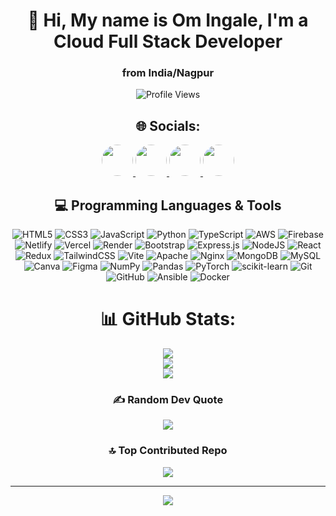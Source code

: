 <div align="center">
  <h1>👋 Hi, My name is Om Ingale, I'm a  Cloud Full Stack Developer</h1>
  <h3>from <span style="font-weight: bold;">India/Nagpur</span></h3>
  
  ![Profile Views](https://komarev.com/ghpvc/?username=Omee-Yehme&color=green)
</div>




<h2 align="center">🌐 Socials:</h2>

<div align="center">
  <a href="https://instagram.com/om__chill_009" target="_blank">
  <img src="https://img.icons8.com/ios-filled/50/E4405F/instagram-new.png" width="50" height="50" style="border-radius:50%;">
</a>
<a href="https://linkedin.com/in/om-ingale-01a502287/" target="_blank">
  <img src="https://img.icons8.com/ios-filled/50/0077B5/linkedin.png" width="50" height="50" style="border-radius:50%;">
</a>
<a href="https://pinterest.com/omingale786" target="_blank">
  <img src="https://img.icons8.com/ios-filled/50/E60023/pinterest--v1.png" width="50" height="50" style="border-radius:50%;">
</a>
<a href="mailto:omingale786@gmail.com" target="_blank">
  <img src="https://img.icons8.com/ios-filled/50/D14836/gmail.png" width="50" height="50" style="border-radius:50%;">
</a>
</div>

<h2 align="center">💻 Programming Languages & Tools</h2>



<div align="center">

![HTML5](https://img.shields.io/badge/html5-%23E34F26.svg?style=for-the-badge&logo=html5&logoColor=white) ![CSS3](https://img.shields.io/badge/css3-%231572B6.svg?style=for-the-badge&logo=css3&logoColor=white) ![JavaScript](https://img.shields.io/badge/javascript-%23323330.svg?style=for-the-badge&logo=javascript&logoColor=%23F7DF1E) ![Python](https://img.shields.io/badge/python-3670A0?style=for-the-badge&logo=python&logoColor=ffdd54) ![TypeScript](https://img.shields.io/badge/typescript-%23007ACC.svg?style=for-the-badge&logo=typescript&logoColor=white) ![AWS](https://img.shields.io/badge/AWS-%23FF9900.svg?style=for-the-badge&logo=amazon-aws&logoColor=white) ![Firebase](https://img.shields.io/badge/firebase-%23039BE5.svg?style=for-the-badge&logo=firebase) ![Netlify](https://img.shields.io/badge/netlify-%23000000.svg?style=for-the-badge&logo=netlify&logoColor=#00C7B7) ![Vercel](https://img.shields.io/badge/vercel-%23000000.svg?style=for-the-badge&logo=vercel&logoColor=white) ![Render](https://img.shields.io/badge/Render-%46E3B7.svg?style=for-the-badge&logo=render&logoColor=white) ![Bootstrap](https://img.shields.io/badge/bootstrap-%238511FA.svg?style=for-the-badge&logo=bootstrap&logoColor=white) ![Express.js](https://img.shields.io/badge/express.js-%23404d59.svg?style=for-the-badge&logo=express&logoColor=%2361DAFB) ![NodeJS](https://img.shields.io/badge/node.js-6DA55F?style=for-the-badge&logo=node.js&logoColor=white) ![React](https://img.shields.io/badge/react-%2320232a.svg?style=for-the-badge&logo=react&logoColor=%2361DAFB) ![Redux](https://img.shields.io/badge/redux-%23593d88.svg?style=for-the-badge&logo=redux&logoColor=white) ![TailwindCSS](https://img.shields.io/badge/tailwindcss-%2338B2AC.svg?style=for-the-badge&logo=tailwind-css&logoColor=white) ![Vite](https://img.shields.io/badge/vite-%23646CFF.svg?style=for-the-badge&logo=vite&logoColor=white) ![Apache](https://img.shields.io/badge/apache-%23D42029.svg?style=for-the-badge&logo=apache&logoColor=white) ![Nginx](https://img.shields.io/badge/nginx-%23009639.svg?style=for-the-badge&logo=nginx&logoColor=white) ![MongoDB](https://img.shields.io/badge/MongoDB-%234ea94b.svg?style=for-the-badge&logo=mongodb&logoColor=white) ![MySQL](https://img.shields.io/badge/mysql-4479A1.svg?style=for-the-badge&logo=mysql&logoColor=white) ![Canva](https://img.shields.io/badge/Canva-%2300C4CC.svg?style=for-the-badge&logo=Canva&logoColor=white) ![Figma](https://img.shields.io/badge/figma-%23F24E1E.svg?style=for-the-badge&logo=figma&logoColor=white) ![NumPy](https://img.shields.io/badge/numpy-%23013243.svg?style=for-the-badge&logo=numpy&logoColor=white) ![Pandas](https://img.shields.io/badge/pandas-%23150458.svg?style=for-the-badge&logo=pandas&logoColor=white) ![PyTorch](https://img.shields.io/badge/PyTorch-%23EE4C2C.svg?style=for-the-badge&logo=PyTorch&logoColor=white) ![scikit-learn](https://img.shields.io/badge/scikit--learn-%23F7931E.svg?style=for-the-badge&logo=scikit-learn&logoColor=white) ![Git](https://img.shields.io/badge/git-%23F05033.svg?style=for-the-badge&logo=git&logoColor=white) ![GitHub](https://img.shields.io/badge/github-%23121011.svg?style=for-the-badge&logo=github&logoColor=white) ![Ansible](https://img.shields.io/badge/ansible-%231A1918.svg?style=for-the-badge&logo=ansible&logoColor=white) ![Docker](https://img.shields.io/badge/docker-%230db7ed.svg?style=for-the-badge&logo=docker&logoColor=white)
</div>

<div align="center">

# 📊 GitHub Stats:
![](https://github-readme-stats.vercel.app/api?username=Omee-Yehme&theme=aura&hide_border=false&include_all_commits=false&count_private=false)<br/>
![](https://nirzak-streak-stats.vercel.app/?user=Omee-Yehme&theme=aura&hide_border=false)<br/>
![](https://github-readme-stats.vercel.app/api/top-langs/?username=Omee-Yehme&theme=aura&hide_border=false&include_all_commits=false&count_private=false&layout=compact)

### ✍️ Random Dev Quote
![](https://quotes-github-readme.vercel.app/api?type=vetical&theme=dark)

### 🔝 Top Contributed Repo
![](https://github-contributor-stats.vercel.app/api?username=Omee-Yehme&limit=5&theme=dark&combine_all_yearly_contributions=true)

---
[![](https://visitcount.itsvg.in/api?id=Omee-Yehme&icon=0&color=0)](https://visitcount.itsvg.in)

</div>

<!-- Proudly created with GPRM ( https://gprm.itsvg.in ) -->
